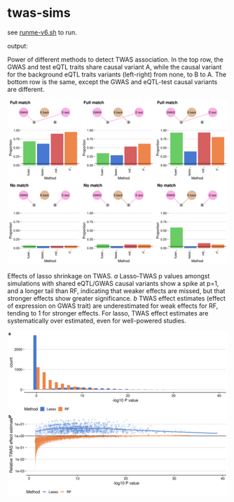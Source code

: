 # twas-sims

see [runme-v6.sh](runme-v6.sh) to run.

output:

Power of different methods to detect TWAS association.  In the top row, the GWAS and test eQTL traits share causal variant A, while the causal variant for the background eQTL traits variants (left-right) from none, to B to A.  The bottom row is the same, except the GWAS and eQTL-test causal variants are different.

![](sims.png)

Effects of lasso shrinkage on TWAS. *a* <!-- Lasso produces constant predictions when there is no effect ("none") as well as in a proportion of simulations where an effect is present.  --> Lasso-TWAS p values amongst simulations with shared eQTL/GWAS causal variants show a spike at p=1, and a longer tail than RF, indicating that weaker effects are missed, but that stronger effects show greater significance. *b* TWAS effect estimates (effect of expression on GWAS trait) are underestimated for weak effects for RF, tending to 1 for stronger effects. For lasso, TWAS effect estimates are systematically over estimated, even for well-powered studies.

![](sims-lasso-rf.png)

